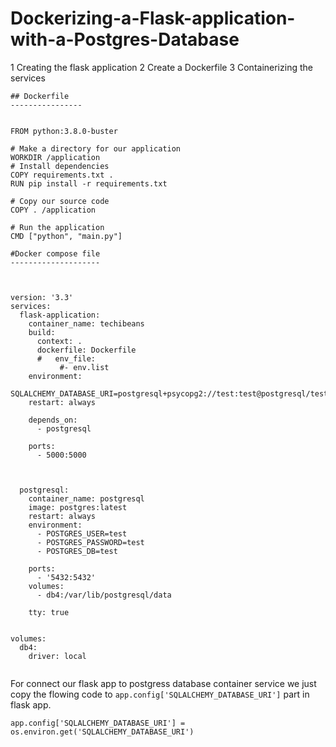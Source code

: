 # Dockerizing-a-Flask-application-with-a-Postgres-Database

1 Creating the flask application
2 Create a Dockerfile
3 Containerizing the services


```
## Dockerfile
----------------


FROM python:3.8.0-buster

# Make a directory for our application
WORKDIR /application
# Install dependencies
COPY requirements.txt .
RUN pip install -r requirements.txt

# Copy our source code
COPY . /application

# Run the application
CMD ["python", "main.py"]

```

```
#Docker compose file
--------------------



version: '3.3'
services:
  flask-application:
    container_name: techibeans
    build:
      context: .
      dockerfile: Dockerfile
      #   env_file:
           #- env.list
    environment:  
      SQLALCHEMY_DATABASE_URI=postgresql+psycopg2://test:test@postgresql/test
    restart: always
    
    depends_on:
      - postgresql
    
    ports:
      - 5000:5000  



  postgresql:
    container_name: postgresql 
    image: postgres:latest
    restart: always
    environment:
      - POSTGRES_USER=test
      - POSTGRES_PASSWORD=test
      - POSTGRES_DB=test

    ports:
      - '5432:5432'
    volumes: 
      - db4:/var/lib/postgresql/data

    tty: true
      

volumes:
  db4:
    driver: local   
    
 ```


For connect our flask app to postgress database container service  we just copy the flowing code to ``` app.config['SQLALCHEMY_DATABASE_URI'] ``` part in flask app.
```
app.config['SQLALCHEMY_DATABASE_URI'] = os.environ.get('SQLALCHEMY_DATABASE_URI')
```


